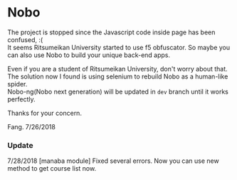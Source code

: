# Nobo
The project is stopped since the Javascript code inside page has been confused,  :(   
It seems Ritsumeikan University started to use f5 obfuscator. So maybe you can also use Nobo to build your unique back-end apps.  

Even if you are a student of Ritsumeikan University, don't worry about that.  
The solution now I found is using selenium to rebuild Nobo as a human-like spider.  
Nobo-ng(Nobo next generation) will be updated in `dev` branch until it works perfectly.

Thanks for your concern. 

Fang.
7/26/2018

### Update
7/28/2018 [manaba module] Fixed several errors. Now you can use new method to get course list now.
